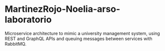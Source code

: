 # MartinezRojo-Noelia-arso-laboratorio
Microservice architecture to mimic a university management system, using REST and GraphQL APIs and queuing messages between services with RabbitMQ. 
